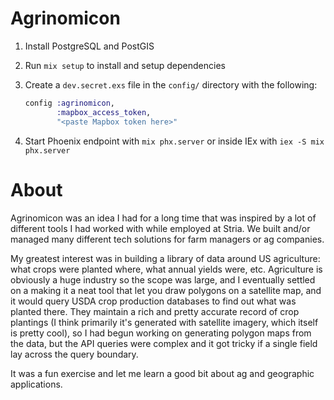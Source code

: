 # Agrinomicon

1. Install PostgreSQL and PostGIS
2. Run `mix setup` to install and setup dependencies
3. Create a `dev.secret.exs` file in the `config/` directory with the following:

     ```ex
     config :agrinomicon,
            :mapbox_access_token,
            "<paste Mapbox token here>"
     ```
4. Start Phoenix endpoint with `mix phx.server` or inside IEx with `iex -S mix phx.server`


# About

Agrinomicon was an idea I had for a long time that was inspired by a lot of
different tools I had worked with while employed at Stria. We built and/or managed
many different tech solutions for farm managers or ag companies.

My greatest interest was in building a library of data around US agriculture: what crops
were planted where, what annual yields were, etc. Agriculture is obviously a huge industry
so the scope was large, and I eventually settled on a making it a neat tool that let you
draw polygons on a satellite map, and it would query USDA crop production databases to
find out what was planted there. They maintain a rich and pretty accurate record of
crop plantings (I think primarily it's generated with satellite imagery, which itself is
pretty cool), so I had begun working on generating polygon maps from the data, but the
API queries were complex and it got tricky if a single field lay across the query boundary.

It was a fun exercise and let me learn a good bit about ag and geographic applications.
